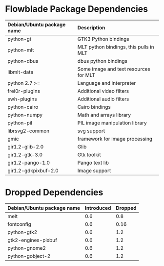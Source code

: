 # Flowblade Package Dependencies #

| **Debian/Ubuntu package name** | **Description** |
|:-------------------------------|:----------------|
| python-gi | GTK3 Python bindings |
| python-mlt | MLT python bindings, this pulls in MLT |
| python-dbus | dbus python bindings |
| libmlt-data | Some image and text resources for MLT |
| python 2.7 >=| Language and interpreter |
| frei0r-plugins | Additional video filters |
| swh-plugins | Additional audio filters |
| python-cairo | Cairo bindings |
| python-numpy | Math and arrays library |
| python-pil | PIL image manipulation library |
| librsvg2-common | svg support |
| gmic | framework for image processing |
| gir1.2-glib-2.0 | Glib |
| gir1.2-gtk-3.0 | Gtk toolkit |
| gir1.2-pango-1.0 | Pango text lib |
| gir1.2-gdkpixbuf-2.0 | Image support |

# Dropped  Dependencies #

| **Debian/Ubuntu package name** | **Introduced** | **Dropped** |
|:-------------------------------|:---------------|:------------|
| melt | 0.6  | 0.8 |
| fontconfig | 0.6  | 0.16 |
| python-gtk2 |  0.6   | 1.2 |
| gtk2-engines-pixbuf |  0.6   |  1.2 |
| python-gnome2 |  0.6   |  1.2 |
| python-gobject-2 |  0.6   |  1.2 |
